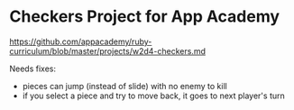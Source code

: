 # Checkers Project for App Academy

https://github.com/appacademy/ruby-curriculum/blob/master/projects/w2d4-checkers.md

Needs fixes:
 - pieces can jump (instead of slide) with no enemy to kill
 - if you select a piece and try to move back, it goes to next player's turn

